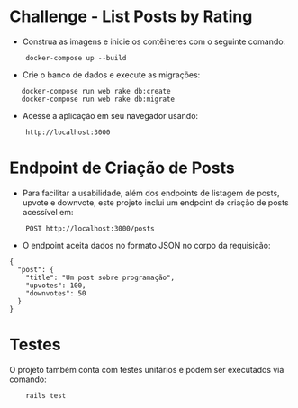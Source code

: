 # Challenge - List Posts by Rating

 - Construa as imagens e inicie os contêineres com o seguinte comando:

```
    docker-compose up --build
```

 - Crie o banco de dados e execute as migrações:
```
   docker-compose run web rake db:create
   docker-compose run web rake db:migrate
```

 - Acesse a aplicação em seu navegador usando:
```
    http://localhost:3000
```

# Endpoint de Criação de Posts

 - Para facilitar a usabilidade, além dos endpoints de listagem de posts, upvote e downvote, este projeto inclui um endpoint de criação de posts acessível em:

```
    POST http://localhost:3000/posts
```

 - O endpoint aceita dados no formato JSON no corpo da requisição:

```
{
  "post": {
    "title": "Um post sobre programação",
    "upvotes": 100,
    "downvotes": 50
  }
}
```

# Testes
O projeto também conta com testes unitários e podem ser executados via comando:
```
    rails test
```